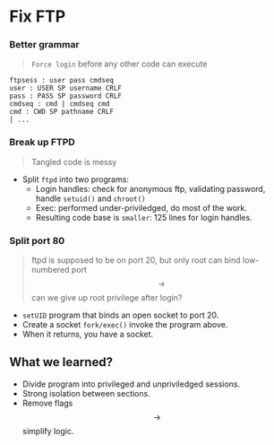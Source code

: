 # Fix FTP

### Better grammar
> `Force login` before any other code can execute

```
ftpsess : user pass cmdseq
user : USER SP username CRLF
pass : PASS SP password CRLF
cmdseq : cmd | cmdseq cmd
cmd : CWD SP pathname CRLF
| ...
```

### Break up FTPD
> Tangled code is messy

* Split `ftpd` into two programs:
    * Login handles: check for anonymous ftp, validating password, handle `setuid()` and `chroot()`
    * Exec: performed under-priviledged, do most of the work.
    * Resulting code base is `smaller`: 125 lines for login handles.

### Split port 80
> ftpd is supposed to be on port 20, but only root can bind low-numbered port $$\rightarrow$$ can we give up root privilege after login?

* `setUID` program that binds an open socket to port 20.
* Create a socket `fork/exec()` invoke the program above.
* When it returns, you have a socket.

## What we learned?
* Divide program into privileged and unpriviledged sessions.
* Strong isolation between sections.
* Remove flags $$\rightarrow$$ simplify logic.




